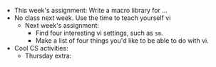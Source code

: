 * This week's assignment: Write a macro library for ...
* No class next week.  Use the time to teach yourself vi
    * Next week's assignment: 
        * Find four interesting vi settings, such as `sm`.
        * Make a list of four things you'd like to be able to do with vi.
* Cool CS activities:
    * Thursday extra: 
